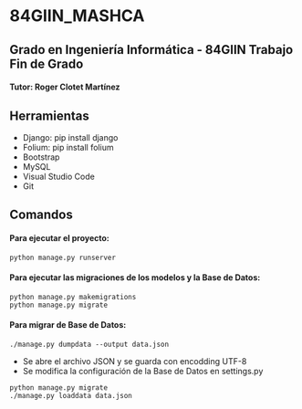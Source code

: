 # 84GIIN_MASHCA

## Grado en Ingeniería Informática - 84GIIN Trabajo Fin de Grado
#### Tutor: Roger Clotet Martínez

## Herramientas

- Django: pip install django
- Folium: pip install folium
- Bootstrap
- MySQL
- Visual Studio Code
- Git

## Comandos

#### Para ejecutar el proyecto: 
```
python manage.py runserver
```

#### Para ejecutar las migraciones de los modelos y la Base de Datos: 
```
python manage.py makemigrations
python manage.py migrate
```

#### Para migrar de Base de Datos:
```
./manage.py dumpdata --output data.json
```
- Se abre el archivo JSON y se guarda con encodding UTF-8
- Se modifica la configuración de la Base de Datos en settings.py
```
python manage.py migrate
./manage.py loaddata data.json
```
